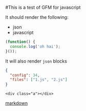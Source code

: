 #This is a test of GFM for javascript

It should render the following:

* json
* javascript

````javascript
(function() {
  console.log('oh hai');  
}());
````

It will also render `json` blocks

```json
{
  "config": 34,
  "files": ["1.js", "2.js"]
}
```
```iframe
<div class="a"></div>
```

[markdown](http://daringfireball.net/projects/markdown/syntax)
